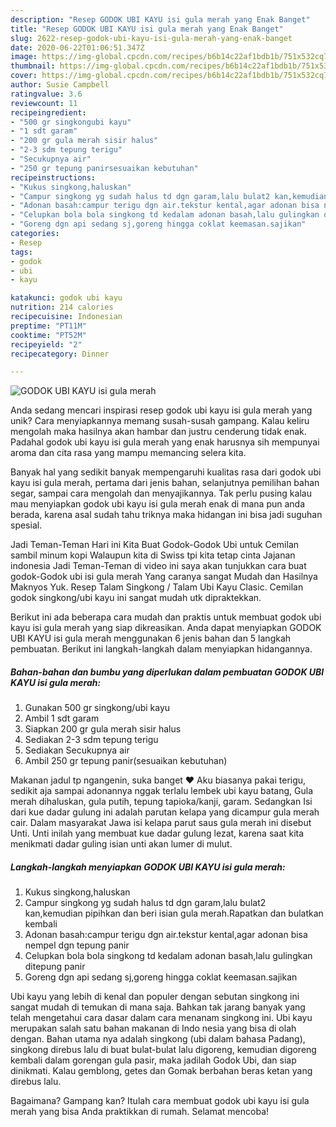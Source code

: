 ```yaml
---
description: "Resep GODOK UBI KAYU isi gula merah yang Enak Banget"
title: "Resep GODOK UBI KAYU isi gula merah yang Enak Banget"
slug: 2622-resep-godok-ubi-kayu-isi-gula-merah-yang-enak-banget
date: 2020-06-22T01:06:51.347Z
image: https://img-global.cpcdn.com/recipes/b6b14c22af1bdb1b/751x532cq70/godok-ubi-kayu-isi-gula-merah-foto-resep-utama.jpg
thumbnail: https://img-global.cpcdn.com/recipes/b6b14c22af1bdb1b/751x532cq70/godok-ubi-kayu-isi-gula-merah-foto-resep-utama.jpg
cover: https://img-global.cpcdn.com/recipes/b6b14c22af1bdb1b/751x532cq70/godok-ubi-kayu-isi-gula-merah-foto-resep-utama.jpg
author: Susie Campbell
ratingvalue: 3.6
reviewcount: 11
recipeingredient:
- "500 gr singkongubi kayu"
- "1 sdt garam"
- "200 gr gula merah sisir halus"
- "2-3 sdm tepung terigu"
- "Secukupnya air"
- "250 gr tepung panirsesuaikan kebutuhan"
recipeinstructions:
- "Kukus singkong,haluskan"
- "Campur singkong yg sudah halus td dgn garam,lalu bulat2 kan,kemudian pipihkan dan beri isian gula merah.Rapatkan dan bulatkan kembali"
- "Adonan basah:campur terigu dgn air.tekstur kental,agar adonan bisa nempel dgn tepung panir"
- "Celupkan bola bola singkong td kedalam adonan basah,lalu gulingkan ditepung panir"
- "Goreng dgn api sedang sj,goreng hingga coklat keemasan.sajikan"
categories:
- Resep
tags:
- godok
- ubi
- kayu

katakunci: godok ubi kayu 
nutrition: 214 calories
recipecuisine: Indonesian
preptime: "PT11M"
cooktime: "PT52M"
recipeyield: "2"
recipecategory: Dinner

---
```



![GODOK UBI KAYU isi gula merah](https://img-global.cpcdn.com/recipes/b6b14c22af1bdb1b/751x532cq70/godok-ubi-kayu-isi-gula-merah-foto-resep-utama.jpg)

Anda sedang mencari inspirasi resep godok ubi kayu isi gula merah yang unik? Cara menyiapkannya memang susah-susah gampang. Kalau keliru mengolah maka hasilnya akan hambar dan justru cenderung tidak enak. Padahal godok ubi kayu isi gula merah yang enak harusnya sih mempunyai aroma dan cita rasa yang mampu memancing selera kita.

Banyak hal yang sedikit banyak mempengaruhi kualitas rasa dari godok ubi kayu isi gula merah, pertama dari jenis bahan, selanjutnya pemilihan bahan segar, sampai cara mengolah dan menyajikannya. Tak perlu pusing kalau mau menyiapkan godok ubi kayu isi gula merah enak di mana pun anda berada, karena asal sudah tahu triknya maka hidangan ini bisa jadi suguhan spesial.

Jadi Teman-Teman Hari ini Kita Buat Godok-Godok Ubi untuk Cemilan sambil minum kopi Walaupun kita di Swiss tpi kita tetap cinta Jajanan indonesia Jadi Teman-Teman di video ini saya akan tunjukkan cara buat godok-Godok ubi isi gula merah Yang caranya sangat Mudah dan Hasilnya Maknyos Yuk. Resep Talam Singkong / Talam Ubi Kayu Clasic. Cemilan godok singkong/ubi kayu ini sangat mudah utk dipraktekkan.


Berikut ini ada beberapa cara mudah dan praktis untuk membuat godok ubi kayu isi gula merah yang siap dikreasikan. Anda dapat menyiapkan GODOK UBI KAYU isi gula merah menggunakan 6 jenis bahan dan 5 langkah pembuatan. Berikut ini langkah-langkah dalam menyiapkan hidangannya.

<!--inarticleads1-->

##### Bahan-bahan dan bumbu yang diperlukan dalam pembuatan GODOK UBI KAYU isi gula merah:

1. Gunakan 500 gr singkong/ubi kayu
1. Ambil 1 sdt garam
1. Siapkan 200 gr gula merah sisir halus
1. Sediakan 2-3 sdm tepung terigu
1. Sediakan Secukupnya air
1. Ambil 250 gr tepung panir(sesuaikan kebutuhan)


Makanan jadul tp ngangenin, suka banget ❤️ Aku biasanya pakai terigu, sedikit aja sampai adonannya nggak terlalu lembek ubi kayu batang, Gula merah dihaluskan, gula putih, tepung tapioka/kanji, garam. Sedangkan Isi dari kue dadar gulung ini adalah parutan kelapa yang dicampur gula merah cair. Dalam masyarakat Jawa isi kelapa parut saus gula merah ini disebut Unti. Unti inilah yang membuat kue dadar gulung lezat, karena saat kita menikmati dadar guling isian unti akan lumer di mulut. 

<!--inarticleads2-->

##### Langkah-langkah menyiapkan GODOK UBI KAYU isi gula merah:

1. Kukus singkong,haluskan
1. Campur singkong yg sudah halus td dgn garam,lalu bulat2 kan,kemudian pipihkan dan beri isian gula merah.Rapatkan dan bulatkan kembali
1. Adonan basah:campur terigu dgn air.tekstur kental,agar adonan bisa nempel dgn tepung panir
1. Celupkan bola bola singkong td kedalam adonan basah,lalu gulingkan ditepung panir
1. Goreng dgn api sedang sj,goreng hingga coklat keemasan.sajikan


Ubi kayu yang lebih di kenal dan populer dengan sebutan singkong ini sangat mudah di temukan di mana saja. Bahkan tak jarang banyak yang telah mengetahui cara dasar dalam cara menanam singkong ini. Ubi kayu merupakan salah satu bahan makanan di Indo nesia yang bisa di olah dengan. Bahan utama nya adalah singkong (ubi dalam bahasa Padang), singkong direbus lalu di buat bulat-bulat lalu digoreng, kemudian digoreng kembali dalam gorengan gula pasir, maka jadilah Godok Ubi, dan siap dinikmati. Kalau gemblong, getes dan Gomak berbahan beras ketan yang direbus lalu. 

Bagaimana? Gampang kan? Itulah cara membuat godok ubi kayu isi gula merah yang bisa Anda praktikkan di rumah. Selamat mencoba!
